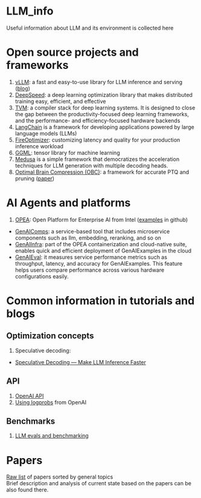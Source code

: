 # LLM_info
Useful information about LLM and its environment is collected here

# Open source projects and frameworks
1. [vLLM](https://github.com/vllm-project/vllm): a fast and easy-to-use library for LLM inference and serving ([blog](https://blog.vllm.ai/2023/06/20/vllm.html))
2. [DeepSpeed](https://github.com/microsoft/DeepSpeed): a deep learning optimization library that makes distributed training easy, efficient, and effective
3. [TVM](https://github.com/apache/tvm): a compiler stack for deep learning systems. It is designed to close the gap between the productivity-focused deep learning frameworks, and the performance- and efficiency-focused hardware backends
4. [LangChain](https://github.com/langchain-ai/langchain) is a framework for developing applications powered by large language models (LLMs)
5. [FireOptimizer](https://fireworks.ai/blog/fireoptimizer?utm_source=newsletter&utm_medium=email&utm_campaign=2024september): customizing latency and quality for your production inference workload
6. [GGML](https://github.com/ggerganov/ggml): tensor library for machine learning
7. [Medusa](https://github.com/FasterDecoding/Medusa) is a simple framework that democratizes the acceleration techniques for LLM generation with multiple decoding heads.
8. [Optimal Brain Compression (OBC)](https://github.com/IST-DASLab/OBC): a framework for accurate PTQ and pruning ([paper](https://github.com/vvchernov/LLM_info/blob/main/papers/common/OBC.pdf))

# AI Agents and platforms
1. [OPEA](https://www.intel.com/content/www/us/en/developer/articles/news/genai-project-opea-marks-1-0-release.html): Open Platform for Enterprise AI from Intel ([examples](https://github.com/opea-project/GenAIExamples) in github)
 - [GenAIComps](https://github.com/opea-project/GenAIComps): a service-based tool that includes microservice components such as llm, embedding, reranking, and so on
 - [GenAIInfra](https://github.com/opea-project/GenAIInfra): part of the OPEA containerization and cloud-native suite, enables quick and efficient deployment of GenAIExamples in the cloud
 - [GenAIEval](https://github.com/opea-project/GenAIEval): it measures service performance metrics such as throughput, latency, and accuracy for GenAIExamples. This feature helps users compare performance across various hardware configurations easily.

# Common information in tutorials and blogs

## Optimization concepts
1. Speculative decoding:
 - [Speculative Decoding — Make LLM Inference Faster](https://medium.com/ai-science/speculative-decoding-make-llm-inference-faster-c004501af120)

## API
1. [OpenAI API](https://platform.openai.com/docs/api-reference/introduction)
2. [Using logprobs](https://cookbook.openai.com/examples/using_logprobs) from OpenAI

## Benchmarks
1. [LLM evals and benchmarking](https://osanseviero.github.io/hackerllama/blog/posts/llm_evals/)

# Papers
[Raw list](https://github.com/vvchernov/LLM_info/blob/main/papers/README.md) of papers sorted by general topics<br />
Brief description and analysis of current state based on the papers can be also found there.

